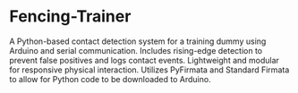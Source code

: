 # Fencing-Trainer
A Python-based contact detection system for a training dummy using Arduino and serial communication. Includes rising-edge detection to prevent false positives and logs contact events. Lightweight and modular for responsive physical interaction. Utilizes PyFirmata and Standard Firmata to allow for Python code to be downloaded to Arduino. 
